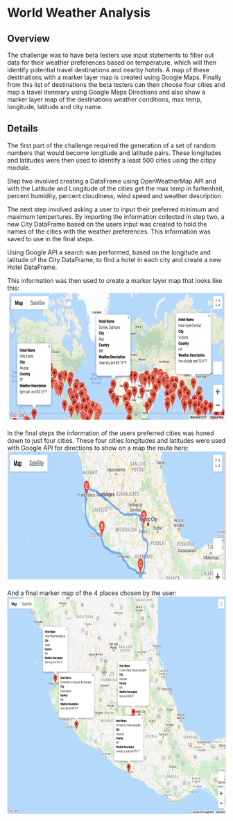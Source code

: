 # World Weather Analysis

## Overview
The challenge was to have beta testers use input statements to filter out data for their weather preferences based on temperature, which will then identify potential travel destinations and nearby hotels. A map of these destinations with a marker layer map is created using Google Maps.   Finally from this list of destinations the beta testers can then choose four cities and map a travel itenerary using Google Maps Directions and also show a marker layer map of the destinations weather conditions, max temp, longitude, latitude and city name.

## Details
The first part of the challenge required the generation of a set of random numbers that would become longitude and latitude pairs.  These longitudes and latitudes were then used to identify a least 500 cities using the citipy module.  

Step two involved creating a DataFrame using OpenWeatherMap API and with the Latitude and Longitude of the cities get the max temp in farhenheit, percent humidity, percent cloudiness, wind speed and weather description.  

The next step involved asking a user to input their preferred minimum and maximum tempertures.  By importing the information collected in step two, a new City DataFrame based on the users input was created to hold the names of the cities with the weather preferences.  This information was saved to use in the final steps.

Using Google API a search was performed, based on the longitude and latitude of the City DataFrame, to find a hotel in each city and create a new Hotel DataFrame.

This information was then used to create a marker layer map that looks like this: <br>
<img src="https://github.com/linb960/World_Weather_Analysis/blob/main/Vacation_Search/WeatherPy_vacation_map.png" width="800" height="300" />

In the final steps the information of the users preferred cities was honed down to just four cities.  These four cities longitudes and latitudes were used with Google API for directions to show on a map the route here: <br>
<img src="https://github.com/linb960/World_Weather_Analysis/blob/main/Vacation_Itinerary/WeatherPy_travel_map.png" width="800" height="300" />

And a final marker map of the 4 places chosen by the user: <br>
<img src="https://github.com/linb960/World_Weather_Analysis/blob/main/Vacation_Itinerary/WeatherPy_travel_map_markers.png" width="1000" height="500" />

